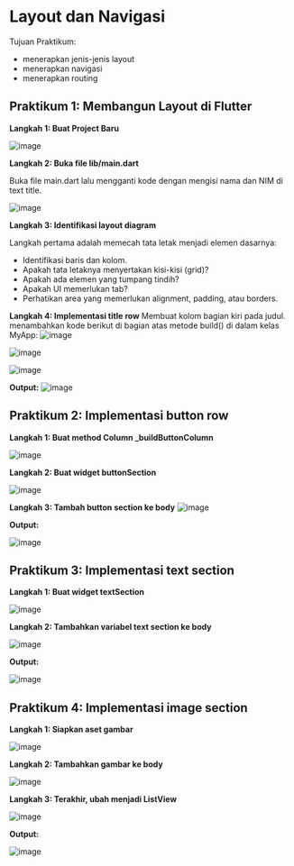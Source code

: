# Layout dan Navigasi

Tujuan Praktikum:
* menerapkan jenis-jenis layout
* menerapkan navigasi
* menerapkan routing

## Praktikum 1: Membangun Layout di Flutter
**Langkah 1: Buat Project Baru**

![image](https://github.com/evi03/PemogramanMobile/assets/95482289/bc964b8b-9f05-4329-8f25-9e3aec63f1d1)

**Langkah 2: Buka file lib/main.dart**

Buka file main.dart lalu mengganti kode dengan mengisi nama dan NIM di text title.

![image](https://github.com/evi03/PemogramanMobile/assets/95482289/1564d3c5-73ec-4be8-bc13-6d676c335365)


**Langkah 3: Identifikasi layout diagram**

Langkah pertama adalah memecah tata letak menjadi elemen dasarnya:
* Identifikasi baris dan kolom.
* Apakah tata letaknya menyertakan kisi-kisi (grid)?
* Apakah ada elemen yang tumpang tindih?
* Apakah UI memerlukan tab?
* Perhatikan area yang memerlukan alignment, padding, atau borders.

**Langkah 4: Implementasi title row**
Membuat kolom bagian kiri pada judul. menambahkan kode berikut di bagian atas metode build() di dalam kelas MyApp:
![image](https://github.com/evi03/PemogramanMobile/assets/95482289/11322cd5-e42e-404b-8815-d7121312377b)

![image](https://github.com/evi03/PemogramanMobile/assets/95482289/8eb332dc-3234-40e4-b221-6c87b618fd3a)

![image](https://github.com/evi03/PemogramanMobile/assets/95482289/a82b2232-1201-49a1-a818-c82313c253a6)

**Output:**
![image](https://github.com/evi03/PemogramanMobile/assets/95482289/1ff05f35-7b5e-4321-8e11-62dc48cd055e)

## Praktikum 2: Implementasi button row
**Langkah 1: Buat method Column _buildButtonColumn**

![image](https://github.com/evi03/PemogramanMobile/assets/95482289/a593cf26-e9a9-4f0d-b07f-eef649ea9366)

**Langkah 2: Buat widget buttonSection**

![image](https://github.com/evi03/PemogramanMobile/assets/95482289/539bce72-22ad-4b17-97ea-0b4df2a3e3d8)


**Langkah 3: Tambah button section ke body**
![image](https://github.com/evi03/PemogramanMobile/assets/95482289/a18e9bd4-a10c-4efc-8511-3a7b43e99e16)

**Output:**

![image](https://github.com/evi03/PemogramanMobile/assets/95482289/9f7ff491-6377-427e-a2bc-a7b7277aa0cf)


## Praktikum 3: Implementasi text section

**Langkah 1: Buat widget textSection**

![image](https://github.com/evi03/PemogramanMobile/assets/95482289/ef4ae636-40c3-4f13-b99e-dc8e760ab5a7)

**Langkah 2: Tambahkan variabel text section ke body**

![image](https://github.com/evi03/PemogramanMobile/assets/95482289/c997dc84-8d42-4029-bfe6-59f43ae3b1da)

**Output:**

![image](https://github.com/evi03/PemogramanMobile/assets/95482289/585d53da-d6bd-44c6-89a3-85a950056f50)

## Praktikum 4: Implementasi image section

**Langkah 1: Siapkan aset gambar**

![image](https://github.com/evi03/PemogramanMobile/assets/95482289/607a56c3-275e-4fcf-8050-148a5e8f1307)

**Langkah 2: Tambahkan gambar ke body**

![image](https://github.com/evi03/PemogramanMobile/assets/95482289/639b7d14-2f0e-44a0-a598-0171cbd484c0)

**Langkah 3: Terakhir, ubah menjadi ListView**

![image](https://github.com/evi03/PemogramanMobile/assets/95482289/e7a21c33-23f6-4219-a2bd-0a61c7bf34ce)

**Output:**

![image](https://github.com/evi03/PemogramanMobile/assets/95482289/9f34a7b8-b102-4a8e-b6ee-1bfcf18eb4ee)
